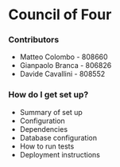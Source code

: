 # Council of Four #

### Contributors ###

* Matteo Colombo - 808660
* Gianpaolo Branca - 806826
* Davide Cavallini - 808552

### How do I get set up? ###

* Summary of set up
* Configuration
* Dependencies
* Database configuration
* How to run tests
* Deployment instructions